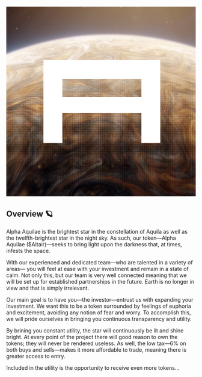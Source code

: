 ![imagee](./altair_logo.jpg)
## Overview 🪐
Alpha Aquilae is the brightest star in the constellation of Aquila as well as the twelfth-brightest star in the night sky. As such, our token—Alpha Aquilae ($Altair)—seeks to bring light upon the darkness that, at times, infests the space. 

With our experienced and dedicated team—who are talented in a variety of areas— you will feel at ease with your investment and remain in a state of calm. Not only this, but our team is very well connected meaning that we will be set up for established partnerships in the future.  Earth is no longer in view and that is simply irrelevant. 

Our main goal is to have you—the investor—entrust us with expanding your investment. We want this to be a token surrounded by feelings of euphoria and excitement, avoiding any notion of fear and worry. To accomplish this, we will pride ourselves in bringing you continuous transparency and utility. 

By brining you constant utility, the star will continuously be lit and shine bright. At every point of the project there will good reason to own the tokens; they will never be rendered useless. As well, the low tax—6% on both buys and sells—makes it more affordable to trade, meaning there is greater access to entry. 

Included in the utility is the opportunity to receive even more tokens...





